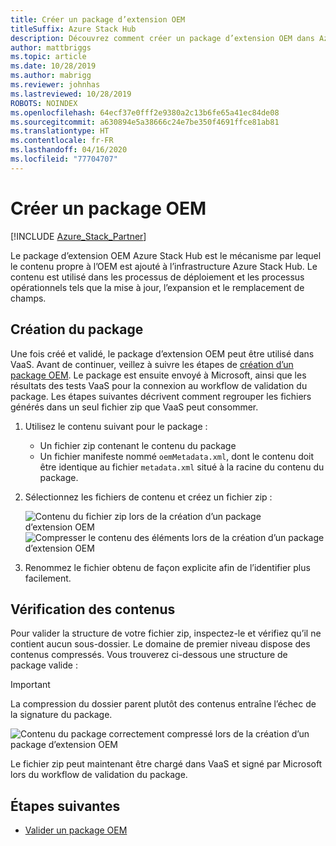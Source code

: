 ```yaml
---
title: Créer un package d’extension OEM
titleSuffix: Azure Stack Hub
description: Découvrez comment créer un package d’extension OEM dans Azure Stack Hub.
author: mattbriggs
ms.topic: article
ms.date: 10/28/2019
ms.author: mabrigg
ms.reviewer: johnhas
ms.lastreviewed: 10/28/2019
ROBOTS: NOINDEX
ms.openlocfilehash: 64ecf37e0fff2e9380a2c13b6fe65a41ec84de08
ms.sourcegitcommit: a630894e5a38666c24e7be350f4691ffce81ab81
ms.translationtype: HT
ms.contentlocale: fr-FR
ms.lasthandoff: 04/16/2020
ms.locfileid: "77704707"
---
```

# <a name="create-an-oem-package"></a>Créer un package OEM

[!INCLUDE [Azure_Stack_Partner](./includes/azure-stack-partner-appliesto.md)]

Le package d’extension OEM Azure Stack Hub est le mécanisme par lequel le contenu propre à l’OEM est ajouté à l’infrastructure Azure Stack Hub. Le contenu est utilisé dans les processus de déploiement et les processus opérationnels tels que la mise à jour, l’expansion et le remplacement de champs.

## <a name="creating-the-package"></a>Création du package

Une fois créé et validé, le package d’extension OEM peut être utilisé dans VaaS. Avant de continuer, veillez à suivre les étapes de [création d’un package OEM](https://microsoft.sharepoint.com/:w:/r/teams/cloudsolutions/Sacramento/_layouts/15/Doc.aspx?sourcedoc=%7BD7406069-7661-419C-B3B1-B6A727AB3972%7D&file=Azure%20Stack%20OEM%20Extension%20Package.docx&action=default&mobileredirect=true). Le package est ensuite envoyé à Microsoft, ainsi que les résultats des tests VaaS pour la connexion au workflow de validation du package. Les étapes suivantes décrivent comment regrouper les fichiers générés dans un seul fichier zip que VaaS peut consommer.

1. Utilisez le contenu suivant pour le package :
    - Un fichier zip contenant le contenu du package
    - Un fichier manifeste nommé `oemMetadata.xml`, dont le contenu doit être identique au fichier `metadata.xml` situé à la racine du contenu du package.

2. Sélectionnez les fichiers de contenu et créez un fichier zip :

    ![Contenu du fichier zip lors de la création d’un package d’extension OEM](media/vaas-create-oem-package-1.png) ![Compresser le contenu des éléments lors de la création d’un package d’extension OEM](media/vaas-create-oem-package-2.png)

3. Renommez le fichier obtenu de façon explicite afin de l’identifier plus facilement.

## <a name="verifying-the-contents"></a>Vérification des contenus

Pour valider la structure de votre fichier zip, inspectez-le et vérifiez qu’il ne contient aucun sous-dossier. Le domaine de premier niveau dispose des contenus compressés. Vous trouverez ci-dessous une structure de package valide :

> [!IMPORTANT]
> La compression du dossier parent plutôt des contenus entraîne l’échec de la signature du package.

![Contenu du package correctement compressé lors de la création d’un package d’extension OEM](media/vaas-create-oem-package-3.png)

Le fichier zip peut maintenant être chargé dans VaaS et signé par Microsoft lors du workflow de validation du package.

## <a name="next-steps"></a>Étapes suivantes

- [Valider un package OEM](azure-stack-vaas-validate-oem-package.md)
